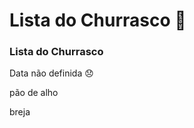 # Lista do Churrasco  :meat_on_bone:

### Lista do Churrasco ###

Data não definida  :disappointed:

pão de alho 

breja
